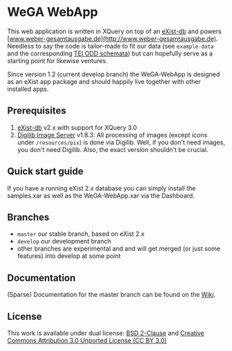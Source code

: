 WeGA WebApp
===========

This web application is written in XQuery on top of an [eXist-db](http://exist-db.org) and powers [www.weber-gesamtausgabe.de](http://www.weber-gesamtausgabe.de). Needless to say the code is tailor-made to fit our data (see `example-data` and the corresponding [TEI ODD schemata](https://github.com/Edirom/WeGA-ODD)) but can hopefully serve as a starting point for likewise ventures.

Since version 1.2 (current develop branch) the WeGA-WebApp is designed as an eXist app package and should happily live together with other installed apps.


Prerequisites
-------------

1. [eXist-db](http://exist-db.org/) v2.x with support for XQuery 3.0
2. [Digilib Image Server](http://developer.berlios.de/projects/digilib/) v1.8.3: All processing of images (except icons under `/resources/pix`) is done via Digilib. Well, if you don't need images, you don't need Digilib. Also, the exact version shouldn't be crucial.


Quick start guide
-----------------

If you have a running eXist 2.x database you can simply install the samples.xar as well as the WeGA-WebApp.xar via the Dashboard.


Branches
--------
* `master` our stable branch, based on eXist 2.x
* `develop` our development branch
* other branches are experimental and and will get merged (or just some features) into develop at some point


Documentation
-------------

(Sparse) Documentation for the master branch can be found on the [Wiki](https://github.com/Edirom/WeGA-WebApp/wiki).


License
-------

This work is available under dual license: [BSD 2-Clause](http://opensource.org/licenses/BSD-2-Clause) and [Creative Commons Attribution 3.0 Unported License (CC BY 3.0)](http://creativecommons.org/licenses/by/3.0/)